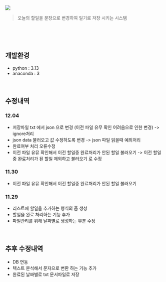 <img src="https://capsule-render.vercel.app/api?type=transparent&height=200&section=header&text=todoList&fontSize=90&fontColor=#ffffff&fontAlignY=38"/>
<blockquote data-ke-style="style2">
<p data-ke-size="size16">오늘의 할일을 문장으로 변경하여 일기로 저장 시키는 시스템</p>
</blockquote>
<br/><br/><br/>

## 개발환경
- python : 3.13
- anaconda : 3
<br/><br/><br/>


## 수정내역
### 12.04
- 저장파일 txt 에서 json 으로 변경 (이전 파일 유무 확인 어려움으로 인한 변경) -> ignore처리
- json data 불러오고 값 수정하도록 변경 -> json 파일 읽을때 예외처리
- 완료여부 처리 오류수정
- 이전 파일 유뮤 확인해서 이전 할일중 완료처리가 안된 할일 불러오기 -> 이전 할일중 완료처리가 된 할일 제외하고 불러오기 로 수정
### 11.30
- 이전 파일 유뮤 확인해서 이전 할일중 완료처리가 안된 할일 불러오기
### 11.29
- 리스트에 할일을 추가하는 형식의 폼 생성
- 할일을 완료 처리하는 기능 추가
- 파일관리를 위해 날짜별로 생성하는 부분 수정
<br/><br/><br/>


## 추후 수정내역
- DB 연동
- 텍스트 분석해서 문자으로 변환 하는 기능 추가
- 완료된 날짜별로 txt 문서파일로 저장
